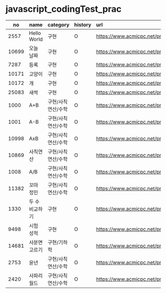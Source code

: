 # javascript_codingTest_prac

| no    | name           | category           | history | url                                   | star |
| ----- | -------------- | ------------------ | :------ | :------------------------------------ | :--: |
| 2557  | Hello World    | 구현               | O       | https://www.acmicpc.net/problem/2557  |  💡  |
| 10699 | 오늘 날짜      | 구현               | O       | https://www.acmicpc.net/problem/10699 |      |
| 7287  | 등록           | 구현               | O       | https://www.acmicpc.net/problem/7287  |      |
| 10171 | 고양이         | 구현               | O       | https://www.acmicpc.net/problem/10171 |      |
| 10172 | 개             | 구현               | O       | https://www.acmicpc.net/problem/10172 |      |
| 25083 | 새싹           | 구현               | O       | https://www.acmicpc.net/problem/25083 |      |
| 1000  | A+B            | 구현/사칙연산/수학 | O       | https://www.acmicpc.net/problem/1000  |  💡  |
| 1001  | A-B            | 구현/사칙연산/수학 | O       | https://www.acmicpc.net/problem/1001  |      |
| 10998 | AxB            | 구현/사칙연산/수학 | O       | https://www.acmicpc.net/problem/10998 |      |
| 10869 | 사칙연산       | 구현/사칙연산/수학 | O       | https://www.acmicpc.net/problem/10869 |      |
| 1008  | A/B            | 구현/사칙연산/수학 | O       | https://www.acmicpc.net/problem/1008  |      |
| 11382 | 꼬마 정민      | 구현/사칙연산/수학 | O       | https://www.acmicpc.net/problem/11382 |      |
| 1330  | 두 수 비교하기 | 구현               | O       | https://www.acmicpc.net/problem/1330  |      |
| 9498  | 시험 성적      | 구현               | O       | https://www.acmicpc.net/problem/9498  |      |
| 14681 | 사분면 고르기  | 구현/기하학        | O       | https://www.acmicpc.net/problem/14681 |  💡  |
| 2753  | 윤년           | 구현/사칙연산/수학 | O       | https://www.acmicpc.net/problem/2753  |      |
| 2420  | 사파리월드     | 구현/사칙연산/수학 | O       | https://www.acmicpc.net/problem/2420  |      |

